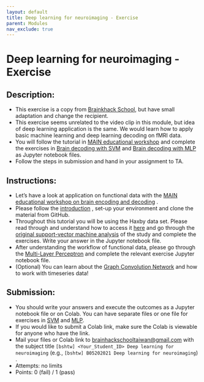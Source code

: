 ```yaml
---
layout: default
title: Deep learning for neuroimaging - Exercise
parent: Modules
nav_exclude: true
---
```


# Deep learning for neuroimaging - Exercise

## Description:

- This exercise is a copy from [Brainkhack School](https://school.brainhackmtl.org/modules/dl_for_neuroimaging/), but have small adaptation and change the recipient.
- This exercise seems unrelated to the video clip in this module, but idea of deep learning application is the same. We would learn how to apply basic machine learning and deep learning decoding on fMRI data. 
- You will follow the tutorial in [MAIN educational workshop](https://main-educational.github.io/brain_encoding_decoding/intro.html) and complete the exercises in [Brain decoding with SVM](https://main-educational.github.io/brain_encoding_decoding/svm_decoding.html) and [Brain decoding with MLP](https://main-educational.github.io/brain_encoding_decoding/mlp_decoding.html)  as Jupyter notebook files.
- Follow the steps in submission and hand in your assignment to TA.

## Instructions:

- Let’s have a look at application on functional data with the [MAIN educational workshop on brain encoding and decoding](https://main-educational.github.io/brain_encoding_decoding/intro.html) .
- Please follow the [introduction](https://main-educational.github.io/brain_encoding_decoding/intro.html#setup) , set-up your environment and clone the material from GitHub.
- Throughout this tutorial you will be using the Haxby data set. Please read through and understand how to access it [here](https://main-educational.github.io/brain_encoding_decoding/haxby_data.html) and go through the [original support-vector machine analysis](https://main-educational.github.io/brain_encoding_decoding/svm_decoding.html)  of the study and complete the exercises. Write your answer in the Jupyter notebook file.
- After understanding the workflow of functional data, please go through the [Multi-Layer Perceptron](https://main-educational.github.io/brain_encoding_decoding/mlp_decoding.html)  and complete the relevant exercise Jupyter notebook file.
- (Optional) You can learn about the [Graph Convolution Network](https://main-educational.github.io/brain_encoding_decoding/gcn_decoding.html)  and how to work with timeseries data!

## Submission:

- You should write your answers and execute the outcomes as a Jupyter notebook file or on Colab. You can have separate files or one file for exercises in [SVM](https://main-educational.github.io/brain_encoding_decoding/svm_decoding.html#exercises) and [MLP](https://main-educational.github.io/brain_encoding_decoding/mlp_decoding.html#exercises).
- If you would like to submit a Colab link, make sure the Colab is viewable for anyone who have the link.
- Mail your files or Colab link to brainhackschooltaiwan@gmail.com with the subject title `[bshtw] <Your_Student_ID> Deep learning for neuroimaging` (e.g., `[bshtw] B05202021 Deep learning for neuroimaging`) .
- Attempts: no limits
- Points: 0 (fail) / 1 (pass)
